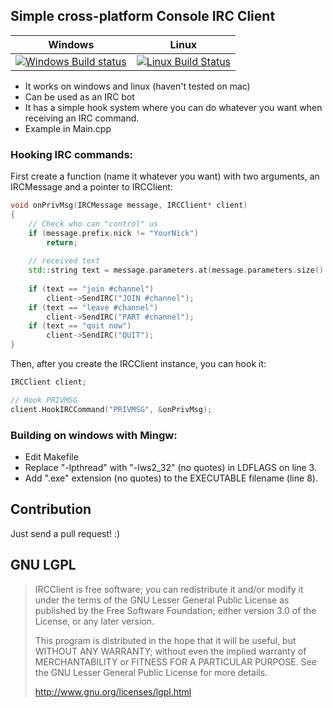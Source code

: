 ## Simple cross-platform Console IRC Client

Windows | Linux
:------------: | :------------:
[![Windows Build status](https://ci.appveyor.com/api/projects/status/pn55ra5fr2c1b6t7?svg=true)](https://ci.appveyor.com/project/fredimachado/ircclient) | [![Linux Build Status](https://travis-ci.org/fredimachado/IRCClient.svg?branch=master)](https://travis-ci.org/fredimachado/IRCClient)

- It works on windows and linux (haven't tested on mac)
- Can be used as an IRC bot
- It has a simple hook system where you can do whatever you want  when
  receiving an IRC command.
- Example in Main.cpp

### Hooking IRC commands:
First create a function (name it whatever you want) with two arguments, an IRCMessage and a pointer to IRCClient:

```cpp
void onPrivMsg(IRCMessage message, IRCClient* client)
{
    // Check who can "control" us
    if (message.prefix.nick != "YourNick")
        return;
    
    // received text
    std::string text = message.parameters.at(message.parameters.size() - 1);
    
    if (text == "join #channel")
        client->SendIRC("JOIN #channel");
    if (text == "leave #channel")
        client->SendIRC("PART #channel");
    if (text == "quit now")
        client->SendIRC("QUIT");
}
```

Then, after you create the IRCClient instance, you can hook it:

```cpp
IRCClient client;

// Hook PRIVMSG
client.HookIRCCommand("PRIVMSG", &onPrivMsg);
```

### Building on windows with Mingw:

- Edit Makefile
- Replace "-lpthread" with "-lws2_32" (no quotes) in LDFLAGS on line 3.
- Add ".exe" extension (no quotes) to the EXECUTABLE filename (line 8).

## Contribution
Just send a pull request! :)

## GNU LGPL
> IRCClient is free software; you can redistribute it and/or
> modify it under the terms of the GNU Lesser General Public
> License as published by the Free Software Foundation; either
> version 3.0 of the License, or any later version.
>
> This program is distributed in the hope that it will be useful,
> but WITHOUT ANY WARRANTY; without even the implied warranty of
> MERCHANTABILITY or FITNESS FOR A PARTICULAR PURPOSE.  See the GNU
> Lesser General Public License for more details.
>
> http://www.gnu.org/licenses/lgpl.html
